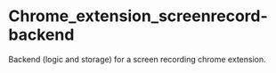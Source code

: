# Chrome_extension_screenrecord-backend
Backend (logic and storage) for a screen recording chrome extension.
